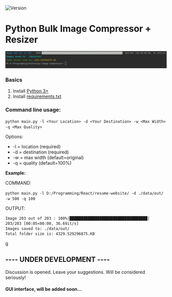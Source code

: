 ![Version](https://img.shields.io/badge/Python%203+-Supported-brightgreen)

# Python Bulk Image Compressor + Resizer
![alt text](https://github.com/georgekhananaev/py-image-compressor/blob/main/screenshot.jpg?raw=true)


### Basics
1. Install [Python 3+](https://www.python.org/downloads/)
2. Install [requirements.txt](https://note.nkmk.me/en/python-pip-install-requirements/)


### Command line usage:

`python main.py -l <Your Location> -d <Your Destination> -w <Max Width> -q <Max Quality>`

Options: 
* -l = location (required) 
* -d = destination (required) 
* -w = max width (default=original) 
* -q = quality (default=100%)

**Example:**

COMMAND:

`python main.py -l D:/Programming/React/resume-website/ -d ./data/out/ -w 500 -q 100`

OUTPUT:
```
Image 203 out of 203 : 100%|██████████████████████████████████| 203/203 [00:05<00:00, 36.69it/s]
Images saved to: ./data/out/
Total folder size is: 4329.529296875.KB
```
g

## ---- UNDER DEVELOPMENT ----

Discussion is opened. Leave your suggestions. Will be considered seriously!


#### GUI interface, will be added soon...

